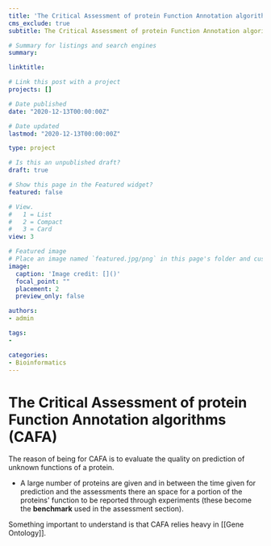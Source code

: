 ```yaml
---
title: 'The Critical Assessment of protein Function Annotation algorithms (CAFA)'
cms_exclude: true
subtitle: The Critical Assessment of protein Function Annotation algorithms (CAFA)

# Summary for listings and search engines
summary:

linktitle:

# Link this post with a project
projects: []

# Date published
date: "2020-12-13T00:00:00Z"

# Date updated
lastmod: "2020-12-13T00:00:00Z"

type: project

# Is this an unpublished draft?
draft: true

# Show this page in the Featured widget?
featured: false

# View.
#   1 = List
#   2 = Compact
#   3 = Card
view: 3

# Featured image
# Place an image named `featured.jpg/png` in this page's folder and customize its options here.
image:
  caption: 'Image credit: []()'
  focal_point: ""
  placement: 2
  preview_only: false

authors:
- admin

tags:
- 

categories:
- Bioinformatics
---
```


# The Critical Assessment of protein Function Annotation algorithms (CAFA)
The reason of being for CAFA is to evaluate the quality on prediction of unknown functions of a protein. 
- A large number of proteins are given and in between the time given for prediction and the assessments there an space for a portion of the proteins' function to be reported through experiments (these become the **benchmark** used in the assessment section). 

Something important to understand is that CAFA relies heavy in [[Gene Ontology]]. 


